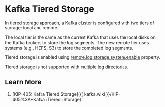 # Kafka Tiered Storage

In tiered storage approach, a Kafka cluster is configured with two tiers of storage: local and remote.

The local tier is the same as the current Kafka that uses the local disks on the Kafka brokers to store the log segments.
The new remote tier uses systems (e.g., HDFS, S3) to store the completed log segments.

Tiered storage is enabled using [remote.log.storage.system.enable](RemoteLogManagerConfig.md#remote.log.storage.system.enable) property.

Tiered storage is not supported with multiple [log directories](../KafkaConfig.md#logDirs).

## Learn More

1. [KIP-405: Kafka Tiered Storage]({{ kafka.wiki }}/KIP-405%3A+Kafka+Tiered+Storage)
